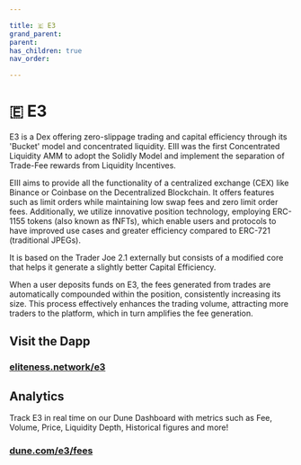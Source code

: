 ```yaml
---

title: 🇪 E3
grand_parent:
parent:
has_children: true
nav_order:

---
```


# 🇪 E3
E3 is a Dex offering zero-slippage trading and capital efficiency through its 'Bucket' model and concentrated liquidity. EⅢ was the first Concentrated Liquidity AMM to adopt the Solidly Model and implement the separation of Trade-Fee rewards from Liquidity Incentives.

EⅢ aims to provide all the functionality of a centralized exchange (CEX) like Binance or Coinbase on the Decentralized Blockchain. It offers features such as limit orders  while maintaining low swap fees and zero limit order fees. Additionally, we utilize innovative position technology, employing ERC-1155 tokens (also known as fNFTs), which enable users and protocols to have improved use cases and greater efficiency compared to ERC-721 (traditional JPEGs).

It is based on the Trader Joe 2.1 externally but consists of a modified core that helps it generate a slightly better Capital Efficiency.

When a user deposits funds on E3, the fees generated from trades are automatically compounded within the position, consistently increasing its size. This process effectively enhances the trading volume, attracting more traders to the platform, which in turn amplifies the fee generation.



## Visit the Dapp
### [eliteness.network/e3](https://eliteness.network/e3)

## Analytics

Track E3 in real time on our Dune Dashboard with metrics such as Fee, Volume, Price, Liquidity Depth, Historical figures and more!

### [dune.com/e3/fees](https://dune.com/e3/fees)
